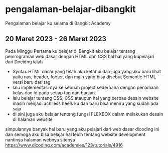 # pengalaman-belajar-dibangkit
Pengalaman belajar ku selama di Bangkit Academy

20 Maret 2023 - 26 Maret 2023
--
Pada Minggu Pertama ku belajar di Bangkit aku belajar tentang pemrograman web dasar dengan HTML dan CSS
hal hal yang kupelajari dari Docidng ialah
- Syntax HTML dasar yang telah aku ketahui dan juga yang aku baru lihat yaitu nav, header, footer, dan main yang bisa disebut Semantic HTML versi baru dari tag <div>
- lalu implementasi nya ke sebuah project sederhana dengan penamaan kelas dan id pada setiap tag dan bagian.
- lalu belajar tentang CSS, CSS ataupun hal yang berbau desain website masih menjadi achiless heels ku dan baru bisa meniru yang sudah ada saja
- di sini juga aku belajar tentang fungsi FLEXBOX dalam melakukan desain di halaman website

simpulannya banyak hal baru yang aku pelajari dari web dasar dicoding ini dan semoga aku bisa belajar hal lebih tentang website development nantinya
halaman webnya sitenya
https://www.dicoding.com/academies/123/tutorials/4916
